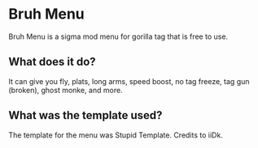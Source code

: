 # Bruh Menu
Bruh Menu is a sigma mod menu for gorilla tag that is free to use.

## What does it do?
It can give you fly, plats, long arms, speed boost, no tag freeze, tag gun (broken), ghost monke, and more.

## What was the template used?
The template for the menu was Stupid Template. Credits to iiDk.
